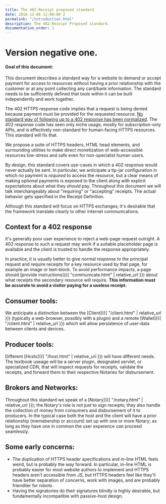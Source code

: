 ```yaml
---
title: The 402-Receipt proposed standard
date: 2018-12-06 12:00:00 Z
permalink: "/introduction.html"
description: The 402-Receipt Proposed standard.
documentation_order: 1
---
```


# Version negative one.
#### Goal of this document:
This document describes a standard way for a website to demand or accept payment for access to resources without having a prior relationship with the customer or at any point collecting any card/bank information. The standard needs to be sufficiently defined that tools within it can be built independently and work together. 

The 402 HTTPS response code implies that a request is being denied because payment must be provided for the requested resource. [No standard way of following up to a 402 response has been normalized](https://en.wikipedia.org/wiki/List_of_HTTP_status_codes#402). The 402 response code has seen only niche usage, mostly for subscription-only APIs, and is effectively non-standard for human-facing HTTPS resources. This standard will fix that.

We propose a suite of HTTPS headers, HTML head elements, and surrounding utilities to make direct monetization of web-accessible resources low-stress and safe even for non-specialist human users.

By design, this standard covers use-cases in which a 402 response would never actually be sent. In particular, we anticipate a tip-jar configuration in which no payment is _required_ to access the resource, but a clear means of making optional payments is exposed to the client along with explicit expectations about what they _should_ pay. Throughout this document we will talk interchangeably about "requiring" or "accepting" receipts. The actual behavior gets specified in the Receipt Definition.

Although this standard will focus on HTTPS exchanges; it's desirable that the framework translate clearly to other internet communications. 

## Context for a 402 response
It's generally poor user experience to reject a web-page request outright. A 402 response to such a request may work if a suitable placeholder page is available and the client is trusted to handle the response appropriately.

In practice, it is usually better to give  normal response to the principal request and require receipts for a key resource used by that page, for example an image or text-block. To avoid performance impacts, a page should [provide instructions]({{ "communicate.html" | relative_url }}) about what receipts the secondary resource will require. **This information must be accurate to avoid a visitor paying for a useless receipt.**

## Consumer tools:
We anticipate a distinction between the [Client]({{ "/client.html" | relative_url }}) (typically a web-browser, possibly with a plugin) and a remote [Wallet]({{ "/client.html" | relative_url }}) which will allow persistence of user-data between clients and devices.

## Producer tools:
Different [Hosts]({{ "/host.html" | relative_url }}) will have different needs. The textbook useage will be a server plugin, designated servlet, or specialized CDN, that will inspect requests for receipts, validate the receipts, and forward them to their respective Notaries for disbursement. 

## Brokers and Networks:
Throughout this standard we speak of a [Notary]({{ "/notary.html" | relative_url }}); the Notary's role is not just to sign receipts; they also handle the collection of money from consumers and disbursement of it to producers. In the typical case both the host and the client will have a prior relationship (memebership or account) set up with one or more Notary; as long as they have one in common the user experence can proceed seamlessly.

## Some early concerns:
- The duplication of HTTPS header specifications and in-line HTML feels weird, but is probably the way forward. In particular, in-line HTML is probably easier for most website authors to implement and HTTPS headers aren't accessible from JS, but HTTPS headers feel like they'll have better separation of concerns, work with images, and are probably friendlier for robots.
- Having the signatories do their signatures blindly is highly desirable, but fundamentally incompatible with passive-host design. 


